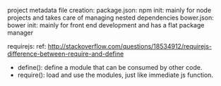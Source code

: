 project metadata file creation:
package.json: npm init: mainly for node projects and takes care of managing nested dependencies
bower.json: bower init: mainly for front end development and has a flat package manager

requirejs:
ref: http://stackoverflow.com/questions/18534912/requirejs-difference-between-require-and-define
- define(): define a module that can be consumed by other code.
- require(): load and use the modules, just like immediate js function.